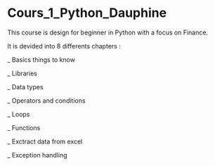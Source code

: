 # Cours_1_Python_Dauphine

This course is design for beginner in Python with a focus on Finance.


It is devided into 8 differents chapters : 


_ Basics things to know 


_ Libraries


_ Data types


_ Operators and conditions


_ Loops


_ Functions


_ Exctract data from excel


_ Exception handling 

